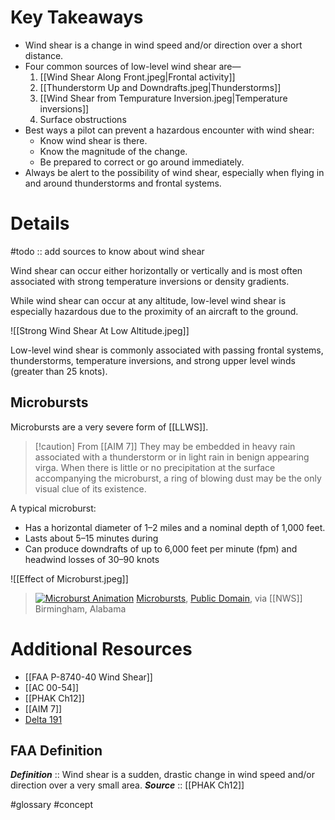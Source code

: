 # Key Takeaways
- Wind shear is a change in wind speed and/or direction over a short distance. 
- Four common sources of low-level wind shear are—
	1. [[Wind Shear Along Front.jpeg|Frontal activity]]
	2. [[Thunderstorm Up and Downdrafts.jpeg|Thunderstorms]]
	3. [[Wind Shear from Tempurature Inversion.jpeg|Temperature inversions]]
	4. Surface obstructions
- Best ways a pilot can prevent a hazardous encounter with wind shear:
	- Know wind shear is there.
	- Know the magnitude of the change.
	- Be prepared to correct or go around immediately.
- Always be alert to the possibility of wind shear, especially when flying in and around thunderstorms and frontal systems.

# Details

#todo :: add sources to know about wind shear

Wind shear can occur either horizontally or vertically and is most often associated with strong temperature inversions or density gradients.

While wind shear can occur at any altitude, low-level wind shear is especially hazardous due to the proximity of an aircraft to the ground.

![[Strong Wind Shear At Low Altitude.jpeg]]

Low-level wind shear is commonly associated with passing frontal systems, thunderstorms, temperature inversions, and strong upper level winds (greater than 25 knots).

## Microbursts
Microbursts are a very severe form of [[LLWS]].

> [!caution] From [[AIM 7]]
> They may be embedded in heavy rain associated with a thunderstorm or in light rain in benign appearing virga. When there is little or no precipitation at the surface accompanying the microburst, a ring of blowing dust may be the only visual clue of its existence.

A typical microburst:
- Has a horizontal diameter of 1–2 miles and a nominal depth of 1,000 feet. 
- Lasts about 5–15 minutes during 
- Can produce downdrafts of up to 6,000 feet per minute (fpm) and headwind losses of 30–90 knots

![[Effect of Microburst.jpeg]]

> <a href="https://www.weather.gov/bmx/outreach_microbursts"><img alt="Microburst Animation" src="https://www.weather.gov/images/bmx/Daily/microbursts/animation.gif"></a>
> <a href="https://www.weather.gov/bmx/outreach_microbursts">Microbursts</a>, <a href="https://www.weather.gov/disclaimert">Public Domain</a>, via [[NWS]] Birmingham, Alabama



# Additional Resources
- [[FAA P-8740-40 Wind Shear]]
- [[AC 00-54]]
- [[PHAK Ch12]]
- [[AIM 7]]
- [Delta 191](https://en.wikipedia.org/wiki/Delta_Air_Lines_Flight_191)

## FAA Definition
***Definition***    :: Wind shear is a sudden, drastic change in wind speed and/or direction over a very small area.
***Source***         :: [[PHAK Ch12]]

#glossary #concept